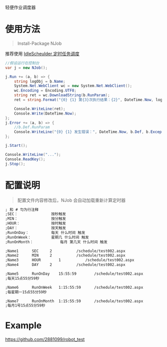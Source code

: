 轻便作业调度器

# 使用方法

> Install-Package NJob

推荐使用 [IdleScheulder 定时任务调度](https://github.com/2881099/IdleBus/tree/master/IdleScheduler)

```csharp
//假设运行在控制台
var j = new NJob();

j.Run += (a, b) => {
    string logObj = b.Name;
    System.Net.WebClient wc = new System.Net.WebClient();
    wc.Encoding = Encoding.UTF8;
    string ret = wc.DownloadString(b.RunParam);
    ret = string.Format("{0} {1} 第{3}次执行结果：{2}", DateTime.Now, logObj, ret, b.RunTimes);

    Console.WriteLine(ret);
    Console.Write(DateTime.Now);
};
j.Error += (a, b) => {
    //b.Def.RunParam
    Console.WriteLine("{0} {1} 发生错误：", DateTime.Now, b.Def, b.Exception.Message);
};

j.Start();

Console.WriteLine("...");
Console.ReadKey();
j.Stop();
```

# 配置说明

> 配置文件内容修改后，NJob 会自动加载重新计算定时器

```txt
; 和 # 匀为行注释
;SEC：				按秒触发
;MIN：				按分触发
;HOUR：				按时触发
;DAY：				按天触发
;RunOnDay：			每天 什么时间 触发
;RunOnWeek：			星期几 什么时间 触发
;RunOnMonth：			每月 第几天 什么时间 触发

;Name1		SEC		2			/schedule/test002.aspx
;Name2		MIN		2			/schedule/test002.aspx
;Name3		HOUR		1			/schedule/test002.aspx
;Name4		DAY		2			/schedule/test002.aspx

;Name5		RunOnDay	15:55:59		/schedule/test002.aspx
;每天15点55分59秒

;Name6		RunOnWeek	1:15:55:59		/schedule/test002.aspx
;每星期一15点55分59秒

;Name7		RunOnMonth	1:15:55:59		/schedule/test002.aspx
;每月1号15点55分59秒
```

# Example

https://github.com/2881099/robot_test
